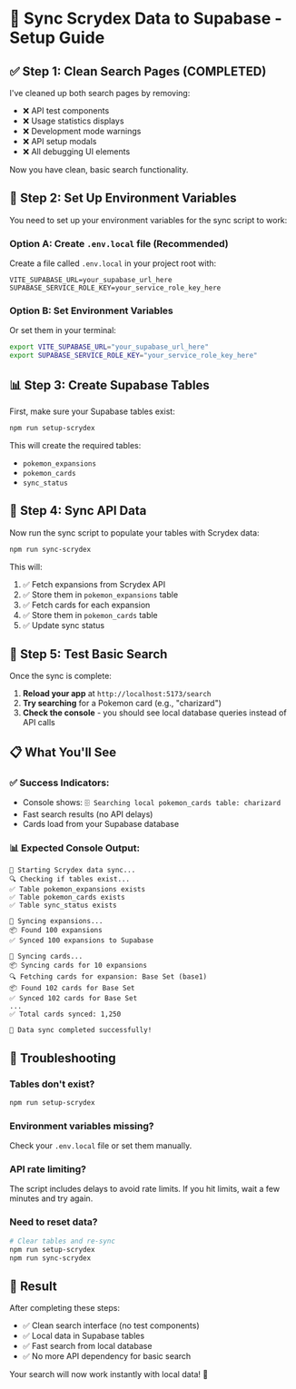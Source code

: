 # 🚀 Sync Scrydex Data to Supabase - Setup Guide

## ✅ **Step 1: Clean Search Pages (COMPLETED)**

I've cleaned up both search pages by removing:
- ❌ API test components
- ❌ Usage statistics displays  
- ❌ Development mode warnings
- ❌ API setup modals
- ❌ All debugging UI elements

Now you have clean, basic search functionality.

## 🔧 **Step 2: Set Up Environment Variables**

You need to set up your environment variables for the sync script to work:

### Option A: Create `.env.local` file (Recommended)
Create a file called `.env.local` in your project root with:

```env
VITE_SUPABASE_URL=your_supabase_url_here
SUPABASE_SERVICE_ROLE_KEY=your_service_role_key_here
```

### Option B: Set Environment Variables
Or set them in your terminal:
```bash
export VITE_SUPABASE_URL="your_supabase_url_here"
export SUPABASE_SERVICE_ROLE_KEY="your_service_role_key_here"
```

## 📊 **Step 3: Create Supabase Tables**

First, make sure your Supabase tables exist:

```bash
npm run setup-scrydex
```

This will create the required tables:
- `pokemon_expansions`
- `pokemon_cards` 
- `sync_status`

## 🔄 **Step 4: Sync API Data**

Now run the sync script to populate your tables with Scrydex data:

```bash
npm run sync-scrydex
```

This will:
1. ✅ Fetch expansions from Scrydex API
2. ✅ Store them in `pokemon_expansions` table
3. ✅ Fetch cards for each expansion
4. ✅ Store them in `pokemon_cards` table
5. ✅ Update sync status

## 🎯 **Step 5: Test Basic Search**

Once the sync is complete:

1. **Reload your app** at `http://localhost:5173/search`
2. **Try searching** for a Pokemon card (e.g., "charizard")
3. **Check the console** - you should see local database queries instead of API calls

## 📋 **What You'll See**

### ✅ Success Indicators:
- Console shows: `🗄️ Searching local pokemon_cards table: charizard`
- Fast search results (no API delays)
- Cards load from your Supabase database

### 📊 Expected Console Output:
```
🚀 Starting Scrydex data sync...
🔍 Checking if tables exist...
✅ Table pokemon_expansions exists
✅ Table pokemon_cards exists
✅ Table sync_status exists

🔄 Syncing expansions...
📦 Found 100 expansions
✅ Synced 100 expansions to Supabase

🔄 Syncing cards...
📦 Syncing cards for 10 expansions
🔍 Fetching cards for expansion: Base Set (base1)
📦 Found 102 cards for Base Set
✅ Synced 102 cards for Base Set
...
✅ Total cards synced: 1,250

🎉 Data sync completed successfully!
```

## 🐛 **Troubleshooting**

### Tables don't exist?
```bash
npm run setup-scrydex
```

### Environment variables missing?
Check your `.env.local` file or set them manually.

### API rate limiting?
The script includes delays to avoid rate limits. If you hit limits, wait a few minutes and try again.

### Need to reset data?
```bash
# Clear tables and re-sync
npm run setup-scrydex
npm run sync-scrydex
```

## 🎉 **Result**

After completing these steps:
- ✅ Clean search interface (no test components)
- ✅ Local data in Supabase tables
- ✅ Fast search from local database
- ✅ No more API dependency for basic search

Your search will now work instantly with local data! 🚀



